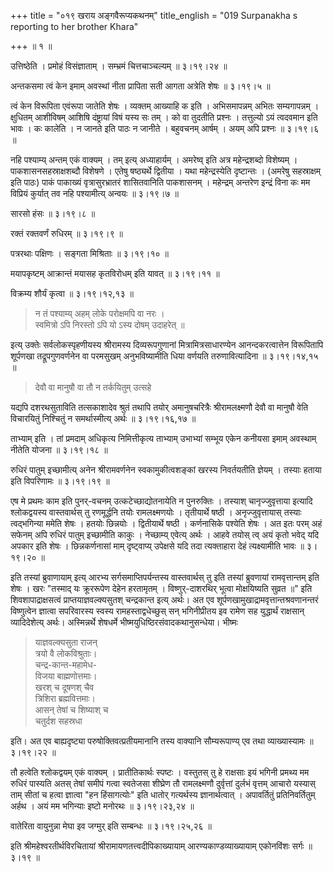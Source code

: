 +++
title = "०१९ खराय अङ्गवैरूप्यकथनम्"
title_english = "019 Surpanakha s reporting to her brother Khara"

+++
 ॥  १  ॥   

  

उत्तिष्ठेति । प्रमोहं विसंज्ञाताम् । सम्भ्रमं चित्तचाञ्चल्यम् ॥ ३।१९।२४ ॥

अन्तकसमा त्वं केन इमाम् अवस्थां नीता प्रापिता सती आगता अत्रेति शेषः ॥ ३।१९।५ ॥

त्वं केन विरूपिता एवंरूपा जातेति शेषः । व्यक्तम् आख्याहि क इति । अभिसमापन्नम् अभितः सम्यगापन्नम् । क्षुधितम् आशीविषम् आशिषि दंष्ट्रायां विषं यस्य सः तम् । को वा तुदतीति प्रश्नः । तत्तुल्यो ऽयं त्वदवमान इति भावः । कः कालेति । न जानते इति पाठः न जानीते । बहुवचनम् आर्षम् । अयम् अपि प्रश्नः ॥ ३।१९।६ ॥

नहि पश्याम्य् अन्तम् एकं वाक्यम् । तम् इत्य् अध्याहार्यम् । अमरेष्व् इति अत्र महेन्द्रशब्दो विशेष्यम् । पाकशासनसहस्राक्षशब्दौ विशेषणे । एतेषु षष्ठ्यर्थे द्वितीया । यथा महेन्द्रस्येति दृष्टान्तः । (अमरेषु सहस्राक्षम् इति पाठः) पाकं पाकाख्यं वृत्रासुरभ्रातरं शासितवानिति पाकशासनम् । महेन्द्रम् अन्तरेण इन्द्रं विना कः मम विप्रियं कुर्यात् तव नहि पश्यामीत्य् अन्वयः ॥ ३।१९।७ ॥

सारसो हंसः ॥ ३।१९।८ ॥

रक्तं रक्तवर्णं रुधिरम् ॥ ३।१९।९ ॥

पत्ररथाः पक्षिणः । सङ्गता मिश्रिताः ॥ ३।१९।१० ॥

मयापकृष्टम् आक्रान्तं मयासह कृतविरोधम् इति यावत् ॥ ३।१९।११ ॥

विक्रम्य शौर्यं कृत्वा ॥ ३।१९।१२,१३ ॥

> न तं पश्याम्य् अहम् लोके परोक्षमपि वा नरः ।  
> स्वमित्रो ऽपि निरस्तो ऽपि यो ऽस्य दोषम् उदाहरेत् ॥

इत्य् उक्तेः सर्वलोकस्पृहणीयस्य श्रीरामस्य दिव्यरूपगुणानां मित्रामित्रसाधारण्येन आनन्दकरत्वात्तेन विरूपितापि शूर्पणखा तद्रूपगुणवर्णनेन वा परमसुखम् अनुभविष्यामीति धिया वर्णयति तरुणावित्यादिना ॥ ३।१९।१४,१५ ॥

> देवौ वा मानुषौ वा तौ न तर्कयितुम् उत्सहे

यद्यपि दशरथसुताविति तत्सकाशादेव श्रुतं तथापि तयोर् अमानुषचरित्रैः श्रीरामलक्ष्मणौ देवौ वा मानुषौ वेति विचारयितुं निश्चितुं न समर्थास्मीत्य् अर्थः ॥ ३।१९।१६,१७ ॥

ताभ्याम् इति । तां प्रमदाम् अधिकृत्य निमित्तीकृत्य ताभ्याम् उभाभ्यां सम्भूय एकेन कनीयसा इमाम् अवस्थाम् नीतेति योजना ॥ ३।१९।१८ ॥

रुधिरं पातुम् इच्छामीत्य् अनेन श्रीरामवर्णनेन स्वकामुकीत्वशङ्कां खरस्य निवर्तयतीति ज्ञेयम् । तस्याः हताया इति विपरिणामः ॥ ३।१९।१९ ॥

एष मे प्रथमः काम इति पुनर्-वचनम् उत्कटेच्छाद्योतनायेति न पुनरुक्तिः । तस्याश् चानृज्जुवृत्ताया इत्यादि श्लोकद्वयस्य वास्तवार्थस् तु रणमूर्द्धनि तयोः रामलक्ष्मणयोः । तृतीयार्थे षष्ठी । अनृज्जुवृत्तायास् तस्याः त्वद्भगिन्या ममेति शेषः । हतयोः छिन्नयोः । द्वितीयार्थे षष्ठी । कर्णनासिके पश्येति शेषः । अत इतः परम् अहं सफेनम् अपि रुधिरं पातुम् इच्छामीति काकुः । नेच्छाम्य् एवेत्य् अर्थः । आहवे तयोस् त्व् अयं कृतो भवेद् यदि अपकार इति शेषः । छिन्नकर्णनासां माम् दृष्ट्वाप्य् उपेक्षसे यदि तदा त्यक्ताहारा देहं त्यक्ष्यामीति भावः ॥ ३।१९।२० ॥

इति तस्यां ब्रुवाणायाम् इत्य् आरभ्य सर्गसमाप्तिपर्यन्तस्य वास्तवार्थस् तु इति तस्यां ब्रुवणायां रामवृत्तान्तम् इति शेषः । खरः "तस्माद् यः क्रूररूपेण देहेन हरतामृतम् । विष्णुर्-दाशरथिर् भूत्वा मोक्षयिष्यति सुव्रत ॥" इति शिवशापाद्राक्षसत्वं प्राप्तयाज्ञवल्क्यसुतश् चन्द्रकान्त इत्य् अर्थः। अत एव शूर्पणखामुखाद्रामवृत्तान्तश्रवणानन्तरं विष्णुत्वेन ज्ञात्वा सपरिवारस्य स्वस्य रामहस्ताद्वधेच्छुस् सन् भगिनीप्रीतय इव रामेण सह युद्धार्थं राक्षसान् व्यादिदेशेत्य् अर्थः। अस्मिन्नर्थे शेषधर्मे भीष्मयुधिष्ठिरसंवादकथानुसन्धेया। भीष्मः

> याज्ञवल्क्यसुता राजन्  
त्रयो वै लोकविश्रुताः।  
> चन्द्र-कान्त-महामेध-  
विजया बाह्मणोत्तमाः।  
> खरश् च दूषणश् चैव  
त्रिशिरा ब्रह्मवित्तमाः।  
> आसन् तेषां च शिष्याश् च  
चतुर्दश सहस्रधा

इति। अत एव बाह्यदृष्ट्या परुषोक्तिवत्प्रतीयमानानि तस्य वाक्यानि सौम्यरूपाण्य् एव तथा व्याख्यास्यामः ॥ ३।१९।२२ ॥

तौ हत्वेति श्लोकद्वयम् एकं वाक्यम् । प्रातीतिकार्थः स्पष्टः । वस्तुतस् तु हे राक्षसाः इयं भगिनी प्रमथ्य मम रुधिरं पास्यति अतस् तेषां समीपं गत्वा स्वतेजसा शीघ्रेण तौ रामलक्ष्मणौ दुर्वृत्तां दुर्लभं वृत्तम् आचारो यस्यास् ताम् सीतां च हत्वा ज्ञात्वा "हन हिंसागत्योः" इति धातोर् गत्यर्थस्य ज्ञानार्थत्वात् । अपावर्तितुं प्रतिनिवर्तितुम् अर्हथ । अयं मम भगिन्याः इष्टो मनोरथः ॥ ३।१९।२३,२४ ॥

वातेरिता वायुनुन्ना मेघा इव जग्मुर् इति सम्बन्धः ॥ ३।१९।२५,२६ ॥

इति श्रीमहेश्वरतीर्थविरचितायां श्रीरामायणतत्त्वदीपिकाख्यायाम् आरण्यकाण्डव्याख्यायाम् एकोनविंशः सर्गः ॥ ३।१९ ॥